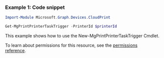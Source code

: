### Example 1: Code snippet

```powershellImport-Module Microsoft.Graph.Devices.CloudPrint

Get-MgPrintPrinterTaskTrigger -PrinterId $printerId
```
This example shows how to use the New-MgPrintPrinterTaskTrigger Cmdlet.
To learn about permissions for this resource, see the [permissions reference](/graph/permissions-reference).

